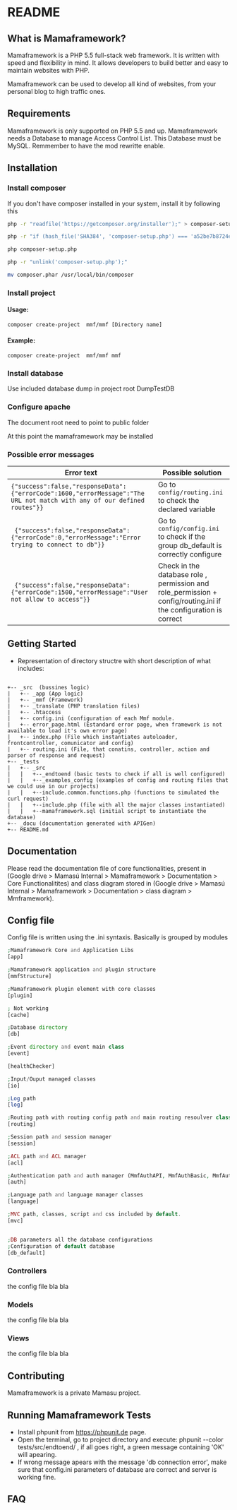 README
======

What is Mamaframework?
------

Mamaframework is a PHP 5.5 full-stack web framework. It is written with speed and
flexibility in mind. It allows developers to build better and easy to maintain
websites with PHP.

Mamaframework can be used to develop all kind of websites, from your personal blog
to high traffic ones.

Requirements
------

Mamaframework is only supported on PHP 5.5 and up. Mamaframework 
needs a Database to manage Access Control List. This Database must be MySQL. 
Remmember to have the mod rewritte enable.

Installation 
------
### Install composer

If you don't have composer installed in your system, install it by following this

```sh
php -r "readfile('https://getcomposer.org/installer');" > composer-setup.php

php -r "if (hash_file('SHA384', 'composer-setup.php') === 'a52be7b8724e47499b039d53415953cc3d5b459b9d9c0308301f867921c19efc623b81dfef8fc2be194a5cf56945d223') { echo 'Installer verified'; } else { echo 'Installer corrupt'; unlink('composer-setup.php'); } echo PHP_EOL;"

php composer-setup.php

php -r "unlink('composer-setup.php');"

mv composer.phar /usr/local/bin/composer
```

### Install project


#### Usage:

```sh
composer create-project  mmf/mmf [Directory name]
```

#### Example:

```
composer create-project  mmf/mmf mmf
```


### Install database


Use included database dump in project root DumpTestDB


### Configure apache


The document root need to point to public folder

At this point the mamaframework may be installed

### Possible error messages


 Error text | Possible solution
 ------------ | -------------
 ` {"success":false,"responseData":{"errorCode":1600,"errorMessage":"The URL not match with any of our defined routes"}} ` | Go to `config/routing.ini` to check the declared variable
 ` {"success":false,"responseData":{"errorCode":0,"errorMessage":"Error trying to connect to db"}}`  | Go to `config/config.ini` to check if the group db_default is correctly configure
 ` {"success":false,"responseData":{"errorCode":1500,"errorMessage":"User not allow to access"}}`  | Check in the database role , permission and role_permission + config/routing.ini if the configuration is correct


## Getting Started


- Representation of directory structre with short description of what includes:
<code>
+-- _src  (bussines logic)
|   +-- _app (App logic)
|   +-- _mmf (Framework)
|   +-- _translate (PHP translation files)
|   +-- .htaccess
|   +-- config.ini (configuration of each Mmf module.
|   +-- error_page.html (Estandard error page, when framework is not available to load it's own error page)
|   +-- index.php (File which instantiates autoloader, frontcontroller, comunicator and config)   
|   +-- routing.ini (File, that conatins, controller, action and parser of response and request)
+-- _tests
|   +-- _src
|   |   +--_endtoend (basic tests to check if all is well configured)
|   |   +--_examples_config (examples of config and routing files that we could use in our projects)
|   |   +--include.common.functions.php (functions to simulated the curl request)
|   |   +--include.php (file with all the major classes instantiated)
|   |   +--mamaframework.sql (initial script to instantiate the database)
+-- _docu (documentation generated with APIGen)
+-- README.md
</code>




## Documentation


Please read the documentation file of core functionalities, present in 
(Google drive > Mamasú Internal > Mamaframework > Documentation > Core Functionalitites) 
and class diagram stored in (Google drive > Mamasú Internal > Mamaframework > Documentation > class diagram > Mmframework).

## Config file

Config file is written using the .ini syntaxis. Basically is grouped by modules

```php
;Mamaframework Core and Application Libs
[app]

;Mamaframework application and plugin structure
[mmfStructure]

;Mamaframework plugin element with core classes
[plugin]

; Not working
[cache]

;Database directory
[db]

;Event directory and event main class
[event]

[healthChecker]

;Input/Ouput managed classes
[io]

;Log path
[log]

;Routing path with routing config path and main routing resoulver class
[routing]

;Session path and session manager
[session]

;ACL path and ACL manager
[acl]

;Authentication path and auth manager (MmfAuthAPI, MmfAuthBasic, MmfAuth, etc)
[auth]

;Language path and language manager classes
[language]

;MVC path, classes, script and css included by default.
[mvc]


;DB parameters all the database configurations
;Configuration of default database
[db_default]
```


### Controllers

the config file bla bla

### Models

the config file bla bla

### Views

the config file bla bla

## Contributing


Mamaframework is a private Mamasu project. 

## Running Mamaframework Tests


- Install phpunit from https://phpunit.de page.
- Open the terminal, go to project directory and execute:  phpunit --color  tests/src/endtoend/ , 
if all goes right, a green message containing 'OK' will apearing.
- If wrong message apears with the message 'db connection error', make sure that config.ini parameters of database are correct and server is working fine.


## FAQ

